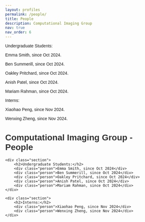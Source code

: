 ```yaml
---
layout: profiles
permalink: /people/
title: People
description: Computational Imaging Group
nav: true
nav_order: 6
---
```


Undergraduate Students:

Emma Smith, since Oct 2024.

Ben Summerill, since Oct 2024.

Oakley Pritchard, since Oct 2024.

Anish Patel, since Oct 2024.

Mariam Rahman, since Oct 2024.

Interns:

Xiaohao Peng, since Nov 2024.

Wenxing Zheng, since Nov 2024.

<!DOCTYPE html>
<html lang="en">
<head>
    <meta charset="UTF-8">
    <meta name="viewport" content="width=device-width, initial-scale=1.0">
    <title>Computational Imaging Group - People</title>
    <style>
        body {
            font-family: Arial, sans-serif;
            margin: 20px;
        }
        h1 {
            color: #333;
        }
        .section {
            margin-bottom: 20px;
        }
        .section h2 {
            color: #666;
        }
        .person {
            margin-left: 20px;
        }
    </style>
</head>
<body>
    <h1>Computational Imaging Group - People</h1>

    <div class="section">
        <h2>Undergraduate Students:</h2>
        <div class="person">Emma Smith, since Oct 2024</div>
        <div class="person">Ben Summerill, since Oct 2024</div>
        <div class="person">Oakley Pritchard, since Oct 2024</div>
        <div class="person">Anish Patel, since Oct 2024</div>
        <div class="person">Mariam Rahman, since Oct 2024</div>
    </div>

    <div class="section">
        <h2>Interns:</h2>
        <div class="person">Xiaohao Peng, since Nov 2024</div>
        <div class="person">Wenxing Zheng, since Nov 2024</div>
    </div>
</body>
</html>
